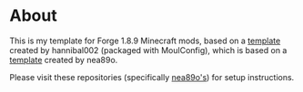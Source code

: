 # About
This is my template for Forge 1.8.9 Minecraft mods, based on a [template](https://github.com/hannibal002/Example-1.8.9-Mod)
created by hannibal002 (packaged with MoulConfig), which is based on a [template](https://github.com/romangraef/Forge1.8.9Template/tree/kotlin)
created by nea89o.

Please visit these repositories (specifically [nea89o's](https://github.com/romangraef/Forge1.8.9Template)) for setup instructions.